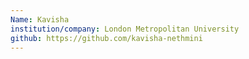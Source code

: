 ```yaml
---
Name: Kavisha
institution/company: London Metropolitan University
github: https://github.com/kavisha-nethmini
---
```

